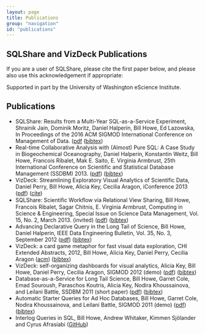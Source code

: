 ```yaml
---
layout: page
title: Publications
group: "navigation"
id: "publications"
---
```



## SQLShare and VizDeck Publications
If you are a user of SQLShare, please cite the first paper below, and please also use this acknowledgement if appropriate:

Supported in part by the University of Washington eScience Institute.

## Publications
* SQLShare: Results from a Multi-Year SQL-as-a-Service Experiment, Shrainik Jain, Dominik Moritz, Daniel Halperin, Bill Howe, Ed Lazowska, In Proceedings of the 2016 ACM SIGMOD International Conference on Management of Data. ([pdf](https://uwescience.github.io/sqlshare/pdfs/sqlshare_shrainik.pdf) ([bibtex](https://www.dropbox.com/s/439z6x731o2pzz7/self-bibtex.bib?dl=0))
* Real-time Collaborative Analysis with (Almost) Pure SQL: A Case Study in Biogeochemical Oceanography, Daniel Halperin, Konstantin Weitz, Bill Howe, Francois Ribalet, Mak E. Saito, E. Virginia Armbrust, 25th International Conference on Scientific and Statistical Database Management (SSDBM) 2013. ([pdf](http://r.halper.in/paper/ssdbm_geomics_case_study)) ([bibtex](https://scholar.google.com/scholar.bib?q=info:RsndZHbi_f0J:scholar.google.com/&output=citation&scisig=AAGBfm0AAAAAVrK3ekMMruiiHhNp-FsZ2ow6ZWK3kk8-&scisf=4&hl=en&scfhb=1))
* VizDeck: Streamlining Exploratory Visual Analytics of Scientific Data, Daniel Perry, Bill Howe, Alicia Key, Cecilia Aragon, iConference 2013 ([pdf](https://www.ideals.illinois.edu/bitstream/handle/2142/36044/206.pdf)) ([cite](http://hdl.handle.net/2142/36044))
* SQLShare: Scientiﬁc Workﬂow via Relational View Sharing, Bill Howe, Francois Ribalet, Sagar Chitnis, E. Virginia Armbrust, Computing in Science & Engineering, Special Issue on Science Data Management, Vol. 15, No. 2, March 2013. (invited) ([pdf](http://escience.washington.edu/sites/default/files/howe_sqlshare_cise_2013.pdf)) ([bibtex](https://scholar.google.com/scholar.bib?q=info:RsndZHbi_f0J:scholar.google.com/&output=citation&scisig=AAGBfm0AAAAAVQE197ooBANeeqaSBdQ2UALv6JmDjf1x&scisf=4&hl=en))
* Advancing Declarative Query in the Long Tail of Science, Bill Howe, Daniel Halperin, IEEE Data Engineering Bulletin, Vol. 35, No. 3, September 2012  ([pdf](http://sites.computer.org/debull/A12sept/tail.pdf)) ([bibtex](http://dblp.uni-trier.de/rec/bibtex/journals/debu/HoweH12))
* VizDeck: a card game metaphor for fast visual data exploration,  CHI Extended Abstracts,  2012, Bill Howe, Alicia Key, Daniel Perry, Cecilia Aragon ([acm](http://dl.acm.org/citation.cfm?id=2223690&dl=ACM&coll=DL&CFID=484541869&CFTOKEN=27200859)) ([bibtex](http://dblp.uni-trier.de/rec/bibtex/conf/sigmod/KeyHPA12))
* VizDeck: self-organizing dashboards for visual analytics, Alicia Key, Bill Howe, Daniel Perry, Cecilia Aragon, SIGMOD 2012 (demo) ([pdf](https://faculty.washington.edu/aragon/classes/hcde511/w12/readings/sigmod_2012.pdf)) ([bibtex](http://dblp.uni-trier.de/rec/bibtex/journals/debu/HoweH12))
* Database-as-a-Service for Long Tail Science, Bill Howe, Garret Cole, Emad Souroush, Paraschos Koutris, Alicia Key, Nodira Khoussainova, and Leilani Battle, SSDBM 2011 (short paper)  ([pdf](http://escience.washington.edu/sites/default/files/sqlshare_ssdbm2011.pdf)) ([bibtex](http://www.cs.washington.edu/homes/billhowe/bib/howe_ssdbm2011.bib))
* Automatic Starter Queries for Ad Hoc Databases, Bill Howe, Garret Cole, Nodira Khoussainova, and Leilani Battle, SIGMOD 2011 (demo) ([pdf](http://homes.cs.washington.edu/~billhowe/pubs/howe_starterqueries.pdf)) ([bibtex](http://www.cs.washington.edu/homes/billhowe/bib/howe_sigmod2011.bib))
* Interlog Queries in SQL, Bill Howe, Andrew Whitaker, Kimmen Sjölander and Cyrus Afrasiabi ([GitHub](https://github.com/uwescience/sqlshare/wiki/Interolog-queries-in-sql))
